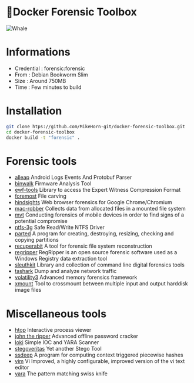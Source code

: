 #  🐳Docker Forensic Toolbox

![Whale](https://github.com/MikeHorn-git/docker-forensic-toolbox/assets/123373126/b6897176-b7dd-4cec-ae55-9bcdc93c6e12)

# Informations
* Credential : forensic:forensic
* From : Debian Bookworm Slim
* Size : Around 750MB
* Time : Few minutes to build


# Installation
```bash
git clone htps://github.com/MikeHorn-git/docker-forensic-toolbox.git
cd docker-forensic-toolbox
docker build -t "forensic" .
```

# Forensic tools
* [alleap](https://github.com/abrignoni/ALEAPP) Android Logs Events And Protobuf Parser
* [binwalk](https://github.com/ReFirmLabs/binwalk) Firmware Analysis Tool
* [ewf-tools](https://github.com/libyal/libewf) Library to access the Expert Witness Compression Format 
* [foremost](https://github.com/korczis/foremost) File carving
* [hindsights](https://github.com/obsidianforensics/hindsight) Web browser forensics for Google Chrome/Chromium
* [mac-robber](https://www.kali.org/tools/mac-robber/) Collects data from allocated files in a mounted file system
* [mvt](https://github.com/mvt-project/mvt) Conducting forensics of mobile devices in order to find signs of a potential compromise
* [ntfs-3g](https://github.com/tuxera/ntfs-3g) Safe Read/Write NTFS Driver 
* [parted](https://wiki.archlinux.org/title/Parted) A program for creating, destroying, resizing, checking and copying partitions
* [recuperabit](https://github.com/Lazza/RecuperaBit) A tool for forensic file system reconstruction
* [regripper](https://github.com/keydet89/RegRipper3.0) RegRipper is an open source forensic software used as a Windows Registry data extraction tool
* [sleuthkit](https://github.com/sleuthkit/sleuthkit) Library and collection of command line digital forensics tools
* [tashark](https://www.wireshark.org/docs/man-pages/tshark.html)  Dump and analyze network traffic
* [volatility3](https://github.com/volatilityfoundation/volatility3) Advanced memory forensics framework
* [xmount](https://www.pinguin.lu/xmount) Tool to crossmount between multiple input and output harddisk image files

# Miscellaneous tools
* [htop](https://github.com/htop-dev/htop) Interactive process viewer
* [john the ripper](https://github.com/openwall/john) Advanced offline password cracker
* [loki](https://github.com/Neo23x0/Loki) Simple IOC and YARA Scanner
* [stegoveritas](https://github.com/bannsec/stegoVeritas) Yet another Stego Tool
* [ssdeep](https://www.kali.org/tools/ssdeep/) A program for computing context triggered piecewise hashes
* [vim](https://www.vim.org/) Vi Improved, a highly configurable, improved version of the vi text editor
* [yara](https://github.com/VirusTotal/yara)  The pattern matching swiss knife 
